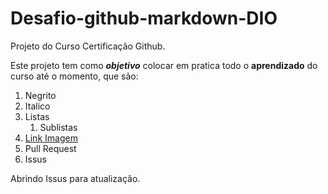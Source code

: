 # Desafio-github-markdown-DIO

Projeto do Curso Certificação Github.

Este projeto tem como ___objetivo___ colocar em pratica todo o **aprendizado** do curso até o momento, que são:

1. Negrito
2. Italico
3. Listas
    1. Sublistas
4. [Link Imagem](https://uxwing.com/wp-content/themes/uxwing/download/brands-and-social-media/markdown-icon.png)
5. Pull Request
6. Issus

Abrindo Issus para atualização.
